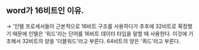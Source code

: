 ## word가 16비트인 이유.

→ '인텔 프로세서들이 근본적으로 16비트 구조를 사용하다가 추후에 32비트로 확장했기 때문에 인텔은 '워드'라는 단어를 16비트 데이터 타입을 말할 때 사용한다. 이것에 기초해서 32비트의 양을 '더블워드'라고 부른다. 64비트의  양은 '쿼드'라고 부른다.